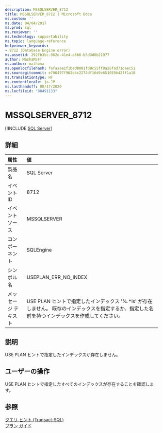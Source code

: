 ```yaml
---
description: MSSQLSERVER_8712
title: MSSQLSERVER_8712 | Microsoft Docs
ms.custom: ''
ms.date: 04/04/2017
ms.prod: sql
ms.reviewer: ''
ms.technology: supportability
ms.topic: language-reference
helpviewer_keywords:
- 8712 (Database Engine error)
ms.assetid: 292fb3bc-062e-41e4-a566-b5d3d0b21977
author: MashaMSFT
ms.author: mathoma
ms.openlocfilehash: fefaaae1f1bed8001fd9c55ff8a26fad71daec51
ms.sourcegitcommit: e700497f962e4c2274df16d9e651059b42ff1a10
ms.translationtype: HT
ms.contentlocale: ja-JP
ms.lasthandoff: 08/17/2020
ms.locfileid: "88491133"
---
```

# <a name="mssqlserver_8712"></a>MSSQLSERVER_8712
 [!INCLUDE [SQL Server](../../includes/applies-to-version/sqlserver.md)]
  
## <a name="details"></a>詳細  
  
| 属性 | 値 |  
| :-------- | :---- |  
|製品名|SQL Server|  
|イベント ID|8712|  
|イベント ソース|MSSQLSERVER|  
|コンポーネント|SQLEngine|  
|シンボル名|USEPLAN_ERR_NO_INDEX|  
|メッセージ テキスト|USE PLAN ヒントで指定したインデックス '%.*ls' が存在しません。 既存のインデックスを指定するか、指定した名前を持つインデックスを作成してください。|  
  
## <a name="explanation"></a>説明  
USE PLAN ヒントで指定したインデックスが存在しません。  
  
## <a name="user-action"></a>ユーザーの操作  
USE PLAN ヒントで指定したすべてのインデックスが存在することを確認します。  
  
## <a name="see-also"></a>参照  
[クエリ ヒント &#40;Transact-SQL&#41;](~/t-sql/queries/hints-transact-sql-query.md)  
[プラン ガイド](~/relational-databases/performance/plan-guides.md)  
  
